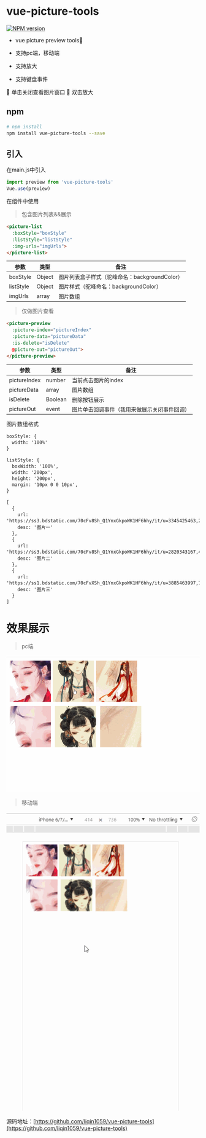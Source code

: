 # vue-picture-tools
[![NPM version](https://img.shields.io/npm/v/vue-picture-tools.svg)](https://www.npmjs.com/package/vue-picture-tools)

-  vue picture preview tools👫

-  支持pc端，移动端

-  支持放大

-  支持键盘事件

🙋 单击关闭查看图片窗口
🙋 双击放大

## npm

``` bash
# npm install
npm install vue-picture-tools --save
```
## 引入

在main.js中引入

```js
import preview from 'vue-picture-tools'
Vue.use(preview)
```

在组件中使用

> 包含图片列表&&展示

``` html
<picture-list
  :boxStyle="boxStyle"
  :listStyle="listStyle"
  :img-urls="imgUrls">
</picture-list>
```
| 参数 | 类型 | 备注 |
|  ------ | ------ | ------ |
| boxStyle | Object | 图片列表盒子样式（驼峰命名：backgroundColor） |
| listStyle | Object | 图片样式（驼峰命名：backgroundColor） |
| imgUrls | array | 图片数组 |

> 仅做图片查看

``` html
<picture-preview
  :picture-index="pictureIndex"
  :picture-data="pictureData"
  :is-delete="isDelete"
  @picture-out="pictureOut">
</picture-preview>
```

| 参数 | 类型 | 备注 |
|  ------ | ------ | ------ |
| pictureIndex | number | 当前点击图片的index |
| pictureData | array | 图片数组 |
| isDelete | Boolean | 删除按钮展示 |
| pictureOut | event | 图片单击回调事件（我用来做展示关闭事件回调） |

图片数组格式

```
boxStyle: {
  width: '100%'
}
```

```
listStyle: {
  boxWidth: '100%',
  width: '200px',
  height: '200px',
  margin: '10px 0 0 10px',
}
```

```
[
  {
    url: 'https://ss3.bdstatic.com/70cFv8Sh_Q1YnxGkpoWK1HF6hhy/it/u=3345425463,2829351688&fm=26&gp=0.jpg',
    desc: '图片一'
  },
  {
    url: 'https://ss3.bdstatic.com/70cFv8Sh_Q1YnxGkpoWK1HF6hhy/it/u=2820343167,442028568&fm=26&gp=0.jpg',
    desc: '图片二'
  },
  {
    url: 'https://ss1.bdstatic.com/70cFvXSh_Q1YnxGkpoWK1HF6hhy/it/u=3885463997,795370374&fm=26&gp=0.jpg',
    desc: '图片三'
  }
]
```

# 效果展示

> pc端

![avatar](/static/pc.gif)

> 移动端

![avatar](/static/moblie.gif)

源码地址：[https://github.com/liqin1059/vue-picture-tools](https://github.com/liqin1059/vue-picture-tools)

